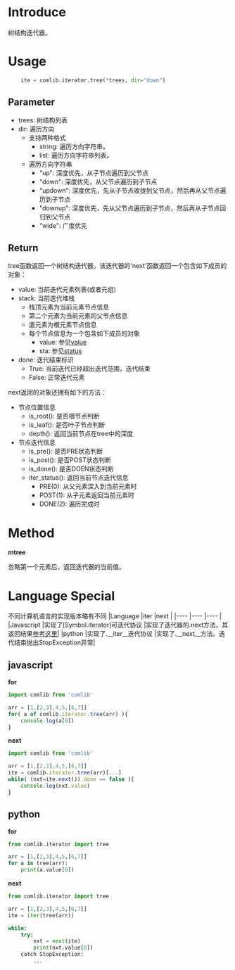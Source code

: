 
# Introduce
树结构迭代器。

# Usage
```python
    ite = comlib.iterator.tree(*trees, dir="down")
```

## Parameter
- trees: 树结构列表
- dir: 遍历方向
  - 支持两种格式
    - string: 遍历方向字符串。
    - list: 遍历方向字符串列表。
  - 遍历方向字符串
    - "up": 深度优先，从子节点遍历到父节点
    - "down": 深度优先，从父节点遍历到子节点
    - "updown": 深度优先，先从子节点收拢到父节点，然后再从父节点遍历到子节点
    - "downup": 深度优先，先从父节点遍历到子节点，然后再从子节点回归到父节点
    - "wide": 广度优先

## Return
tree函数返回一个树结构迭代器。该迭代器的'next'函数返回一个<span id='rtnobj'>包含如下成员的对象</span>：
- <span id='rtnvalue'>value</span>: 当前迭代元素列表(或者元组)
- stack: 当前迭代堆栈
  - 栈顶元素为当前元素节点信息
  - 第二个元素为当前元素的父节点信息
  - 底元素为根元素节点信息
  - 每个节点信息为一个包含如下成员的对象
    - value: 参见[value](#rtnvalue)
    - sta: 参见[status](#rtnstatus)
- done: 迭代结束标识
  - True: 当前迭代已经超出迭代范围，迭代结束
  - False: 正常迭代元素

next返回的对象还拥有如下的方法：
- 节点位置信息
  - is_root(): 是否根节点判断
  - is_leaf(): 是否叶子节点判断
  - depth(): 返回当前节点在tree中的深度
- <span id='rtnstatus'>节点迭代信息</span>
  - is_pre(): 是否PRE状态判断
  - is_post(): 是否POST状态判断
  - is_done(): 是否DOEN状态判断
  - iter_status(): 返回当前节点迭代信息
    - PRE(0): 从父元素深入到当前元素时
    - POST(1): 从子元素返回当前元素时
    - DONE(2): 遍历完成时

# Method

**mtree**

忽略第一个元素后，返回迭代器的当前值。

# Language Special
不同计算机语言的实现版本略有不同
|Language   |iter                                                   |next    |
|----       |----                                                   |----    |
|Javascript |实现了[Symbol.iterator]可迭代协议                       |实现了迭代器的.next方法，其返回结果[参考这里](#rtnobj)|
|python     |实现了.__iter__迭代协议                                 |实现了.__next__方法。迭代结束抛出StopException异常|

## javascript
**for**
```javascript
import comlib from 'comlib'

arr = [1,[2,3],4,5,[6,7]]
for( a of comlib.iterator.tree(arr) ){
    console.log(a[0])
}
```

**next**
```javascript
import comlib from 'comlib'

arr = [1,[2,3],4,5,[6,7]]
ite = comlib.iterator.tree(arr)[...]
while( (nxt=ite.next()).done == false ){
    console.log(nxt.value)
}
```

## python
**for**
```python
from comlib.iterator import tree

arr = [1,[2,3],4,5,[6,7]]
for a in tree(arr):
    print(a.value[0])
```

**next**
```python
from comlib.iterator import tree

arr = [1,[2,3],4,5,[6,7]]
ite = iter(tree(arr))

while:
    try:
        nxt = next(ite)
        print(nxt.value[0])
    catch StopException:
        ...
```